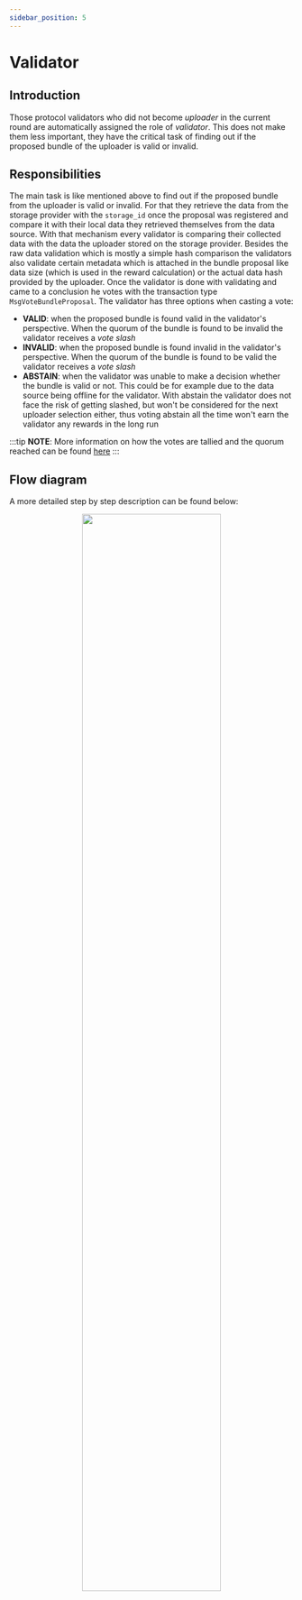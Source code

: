 ```yaml
---
sidebar_position: 5
---
```


# Validator

## Introduction

Those protocol validators who did not become _uploader_ in the current round are automatically assigned the role of
_validator_. This does not make them less important, they have the critical task of finding out if the proposed bundle
of the uploader is valid or invalid.

## Responsibilities

The main task is like mentioned above to find out if the proposed bundle from the uploader is valid or invalid. For that
they retrieve the data from the storage provider with the `storage_id` once the proposal was registered and compare it
with their local data they retrieved themselves from the data source. With that mechanism every validator is comparing
their collected data with the data the uploader stored on the storage provider. Besides the raw data validation which is
mostly a simple hash comparison the validators also validate certain metadata which is attached in the bundle proposal
like data size (which is used in the reward calculation) or the actual data hash provided by the uploader. Once the
validator is done with validating and came to a conclusion he votes with the transaction type `MsgVoteBundleProposal`.
The validator has three options when casting a vote:

- **VALID**: when the proposed bundle is found valid in the validator's perspective. When the quorum of the bundle is
  found to be invalid the validator receives a _vote slash_
- **INVALID**: when the proposed bundle is found invalid in the validator's perspective. When the quorum of the bundle
  is found to be valid the validator receives a _vote slash_
- **ABSTAIN**: when the validator was unable to make a decision whether the bundle is valid or not. This could be for
  example due to the data source being offline for the validator. With abstain the validator does not face the risk of
  getting slashed, but won't be considered for the next uploader selection either, thus voting abstain all the time
  won't earn the validator any rewards in the long run

:::tip
**NOTE**: More information on how the votes are tallied and the quorum reached can be
found [here](/learn/protocol_devs/advanced_concepts/vote_tallying)
:::

## Flow diagram

A more detailed step by step description can be found below:

<p align="center">
  <img width="70%" src="/img/validator_steps.png" />
</p>
